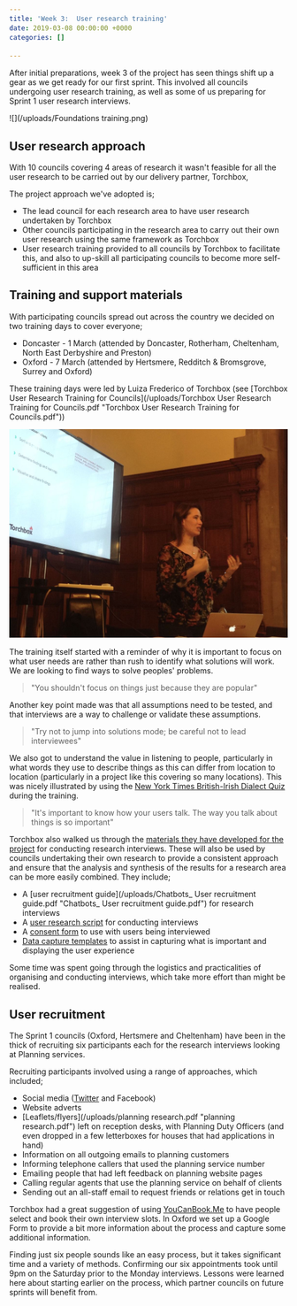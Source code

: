 ```yaml
---
title: 'Week 3:  User research training'
date: 2019-03-08 00:00:00 +0000
categories: []

---
```

After initial preparations, week 3 of the project has seen things shift up a gear as we get ready for our first sprint. This involved all councils undergoing user research training, as well as some of us preparing for Sprint 1 user research interviews.

![](/uploads/Foundations training.png)

## User research approach

With 10 councils covering 4 areas of research it wasn't feasible for all the user research to be carried out by our delivery partner, Torchbox,

The project approach we've adopted is;

* The lead council for each research area to have user research undertaken by Torchbox
* Other councils participating in the research area to carry out their own user research using the same framework as Torchbox
* User research training provided to all councils by Torchbox to facilitate this, and also to up-skill all participating councils to become more self-sufficient in this area

## Training and support materials

With participating councils spread out across the country we decided on two training days to cover everyone;

* Doncaster - 1 March (attended by Doncaster, Rotherham, Cheltenham, North East Derbyshire and Preston)
* Oxford - 7 March (attended by Hertsmere, Redditch & Bromsgrove, Surrey and Oxford)

These training days were led by Luiza Frederico of Torchbox (see [Torchbox User Research Training for Councils](/uploads/Torchbox User Research Training for Councils.pdf "Torchbox User Research Training for Councils.pdf"))

![](/uploads/imageedit__8585912853.jpg)

The training itself started with a reminder of why it is important to focus on what user needs are rather than rush to identify what solutions will work. We are looking to find ways to solve peoples' problems.

> "You shouldn't focus on things just because they are popular"

Another key point made was that all assumptions need to be tested, and that interviews are a way to challenge or validate these assumptions.

> "Try not to jump into solutions mode; be careful not to lead interviewees"

We also got to understand the value in listening to people, particularly in what words they use to describe things as this can differ from location to location (particularly in a project like this covering so many locations). This was nicely illustrated by using the [New York Times British-Irish Dialect Quiz](https://www.nytimes.com/interactive/2019/02/15/upshot/british-irish-dialect-quiz.html) during the training.

> "It's important to know how your users talk. The way you talk about things is so important"

Torchbox also walked us through the [materials they have developed for the project](project-resources/) for conducting research interviews. These will also be used by councils undertaking their own research to provide a consistent approach and ensure that the analysis and synthesis of the results for a research area can be more easily combined. They include;

* A [user recruitment guide](/uploads/Chatbots_ User recruitment guide.pdf "Chatbots_ User recruitment guide.pdf") for research interviews
* A [user research script]() for conducting interviews
* A [consent form](https://github.com/LocalDigitalChatbots/localdigitalchatbots.github.io/blob/master/resources/user_research/consent_form.md) to use with users being interviewed
* [Data capture templates](https://docs.google.com/spreadsheets/d/17yR_3IzpGriXMr1Qf6AEuhGZDl9lK7tNbLQgC-5-CvE/edit?usp=sharing) to assist in capturing what is important and displaying the user experience

Some time was spent going through the logistics and practicalities of organising and conducting interviews, which take more effort than might be realised.

## User recruitment

The Sprint 1 councils (Oxford, Hertsmere and Cheltenham) have been in the thick of recruiting six participants each for the research interviews looking at Planning services.

Recruiting participants involved using a range of approaches, which included;

* Social media ([Twitter](https://twitter.com/OxfordCity/status/1104351124461633537) and Facebook)
* Website adverts
* [Leaflets/flyers](/uploads/planning research.pdf "planning research.pdf") left on reception desks, with Planning Duty Officers (and even dropped in a few letterboxes for houses that had applications in hand)
* Information on all outgoing emails to planning customers
* Informing telephone callers that used the planning service number
* Emailing people that had left feedback on planning website pages
* Calling regular agents that use the planning service on behalf of clients
* Sending out an all-staff email to request friends or relations get in touch

Torchbox had a great suggestion of using [YouCanBook.Me](https://youcanbook.me) to have people select and book their own interview slots. In Oxford we set up a Google Form to provide a bit more information about the process and capture some additional information.

Finding just six people sounds like an easy process, but it takes significant time and a variety of methods. Confirming our six appointments took until 9pm on the Saturday prior to the Monday interviews. Lessons were learned here about starting earlier on the process, which partner councils on future sprints will benefit from.